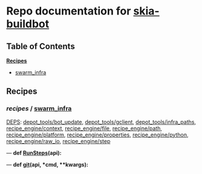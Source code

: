 <!--- AUTOGENERATED BY `./recipes.py test train` -->
# Repo documentation for [skia-buildbot]()
## Table of Contents

**[Recipes](#Recipes)**
  * [swarm_infra](#recipes-swarm_infra)
## Recipes

### *recipes* / [swarm\_infra](/infra/bots/recipes/swarm_infra.py)

[DEPS](/infra/bots/recipes/swarm_infra.py#13): [depot\_tools/bot\_update][depot_tools/recipe_modules/bot_update], [depot\_tools/gclient][depot_tools/recipe_modules/gclient], [depot\_tools/infra\_paths][depot_tools/recipe_modules/infra_paths], [recipe\_engine/context][recipe_engine/recipe_modules/context], [recipe\_engine/file][recipe_engine/recipe_modules/file], [recipe\_engine/path][recipe_engine/recipe_modules/path], [recipe\_engine/platform][recipe_engine/recipe_modules/platform], [recipe\_engine/properties][recipe_engine/recipe_modules/properties], [recipe\_engine/python][recipe_engine/recipe_modules/python], [recipe\_engine/raw\_io][recipe_engine/recipe_modules/raw_io], [recipe\_engine/step][recipe_engine/recipe_modules/step]

&mdash; **def [RunSteps](/infra/bots/recipes/swarm_infra.py#43)(api):**

&mdash; **def [git](/infra/bots/recipes/swarm_infra.py#35)(api, \*cmd, \*\*kwargs):**

[depot_tools/recipe_modules/bot_update]: https://chromium.googlesource.com/chromium/tools/depot_tools.git/+/b1b14cdf2beef6b4746ca73237cc5efc60fdaae6/recipes/README.recipes.md#recipe_modules-bot_update
[depot_tools/recipe_modules/gclient]: https://chromium.googlesource.com/chromium/tools/depot_tools.git/+/b1b14cdf2beef6b4746ca73237cc5efc60fdaae6/recipes/README.recipes.md#recipe_modules-gclient
[depot_tools/recipe_modules/infra_paths]: https://chromium.googlesource.com/chromium/tools/depot_tools.git/+/b1b14cdf2beef6b4746ca73237cc5efc60fdaae6/recipes/README.recipes.md#recipe_modules-infra_paths
[recipe_engine/recipe_modules/context]: https://chromium.googlesource.com/infra/luci/recipes-py.git/+/817452a9699e42bede7afbf465baad7e46e48c98/README.recipes.md#recipe_modules-context
[recipe_engine/recipe_modules/file]: https://chromium.googlesource.com/infra/luci/recipes-py.git/+/817452a9699e42bede7afbf465baad7e46e48c98/README.recipes.md#recipe_modules-file
[recipe_engine/recipe_modules/path]: https://chromium.googlesource.com/infra/luci/recipes-py.git/+/817452a9699e42bede7afbf465baad7e46e48c98/README.recipes.md#recipe_modules-path
[recipe_engine/recipe_modules/platform]: https://chromium.googlesource.com/infra/luci/recipes-py.git/+/817452a9699e42bede7afbf465baad7e46e48c98/README.recipes.md#recipe_modules-platform
[recipe_engine/recipe_modules/properties]: https://chromium.googlesource.com/infra/luci/recipes-py.git/+/817452a9699e42bede7afbf465baad7e46e48c98/README.recipes.md#recipe_modules-properties
[recipe_engine/recipe_modules/python]: https://chromium.googlesource.com/infra/luci/recipes-py.git/+/817452a9699e42bede7afbf465baad7e46e48c98/README.recipes.md#recipe_modules-python
[recipe_engine/recipe_modules/raw_io]: https://chromium.googlesource.com/infra/luci/recipes-py.git/+/817452a9699e42bede7afbf465baad7e46e48c98/README.recipes.md#recipe_modules-raw_io
[recipe_engine/recipe_modules/step]: https://chromium.googlesource.com/infra/luci/recipes-py.git/+/817452a9699e42bede7afbf465baad7e46e48c98/README.recipes.md#recipe_modules-step
